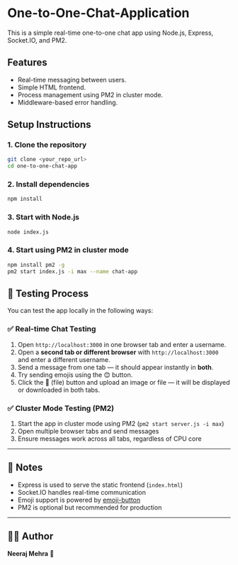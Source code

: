 # One-to-One-Chat-Application

This is a simple real-time one-to-one chat app using Node.js, Express, Socket.IO, and PM2.

## Features

- Real-time messaging between users.
- Simple HTML frontend.
- Process management using PM2 in cluster mode.
- Middleware-based error handling.

## Setup Instructions

### 1. Clone the repository
```bash
git clone <your_repo_url>
cd one-to-one-chat-app
```

### 2. Install dependencies
```bash
npm install
```

### 3. Start with Node.js
```bash
node index.js
```

### 4. Start using PM2 in cluster mode
```bash
npm install pm2 -g
pm2 start index.js -i max --name chat-app
```

## 🧪 Testing Process

You can test the app locally in the following ways:

### ✅ Real-time Chat Testing

1. Open `http://localhost:3000` in one browser tab and enter a username.
2. Open a **second tab or different browser** with `http://localhost:3000` and enter a different username.
3. Send a message from one tab — it should appear instantly in **both**.
4. Try sending emojis using the 😊 button.
5. Click the 📎 (file) button and upload an image or file — it will be displayed or downloaded in both tabs.

### ✅ Cluster Mode Testing (PM2)

1. Start the app in cluster mode using PM2 (`pm2 start server.js -i max`)
2. Open multiple browser tabs and send messages
3. Ensure messages work across all tabs, regardless of CPU core

---

## 📝 Notes

- Express is used to serve the static frontend (`index.html`)
- Socket.IO handles real-time communication
- Emoji support is powered by [emoji-button](https://github.com/joeattardi/emoji-button)
- PM2 is optional but recommended for production

---

## 👨‍💻 Author

**Neeraj Mehra** 🚀  
